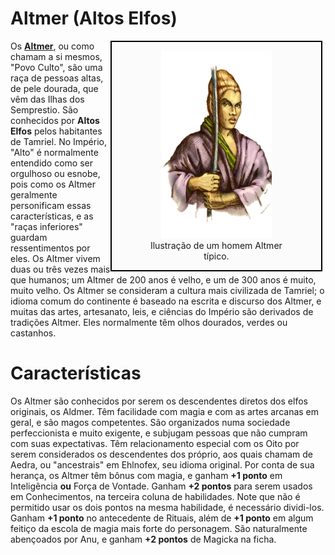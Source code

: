 # Altmer (Altos Elfos)

<div style="float: right; margin-right: 1%; background: #fbfbfc; border: 2px black solid;">
	<figure>
		<center><img src="/uploads/races/highelf.png"
			height="300"
			alt="Altmer">
		<figcaption style="margin-left: 2%; margin-right: 2%;">Ilustração de um homem Altmer típico.</figcaption></center>
	</figure>
</div>

Os **[Altmer](https://pt.uesp.net/wiki/Lore:Altmer)**, ou como chamam a si mesmos, "Povo Culto", são uma raça de pessoas altas, de pele dourada, que vêm das Ilhas dos Semprestio. São conhecidos por **Altos Elfos** pelos habitantes de Tamriel. No Império, "Alto" é normalmente entendido como ser orgulhoso ou esnobe, pois como os Altmer geralmente personificam essas características, e as "raças inferiores" guardam ressentimentos por eles. Os Altmer vivem duas ou três vezes mais que humanos; um Altmer de 200 anos é velho, e um de 300 anos é muito, muito velho. Os Altmer se consideram a cultura mais civilizada de Tamriel; o idioma comum do continente é baseado na escrita e discurso dos Altmer, e muitas das artes, artesanato, leis, e ciências do Império são derivados de tradições Altmer. Eles normalmente têm olhos dourados, verdes ou castanhos.

# Características
Os Altmer são conhecidos por serem os descendentes diretos dos elfos originais, os Aldmer. Têm facilidade com magia e com as artes arcanas em geral, e são magos competentes. São organizados numa sociedade perfeccionista e muito exigente, e subjugam pessoas que não cumpram com suas expectativas. Têm relacionamento especial com os Oito por serem considerados os descendentes dos próprio, aos quais chamam de Aedra, ou "ancestrais" em Ehlnofex, seu idioma original. Por conta de sua herança, os Altmer têm bônus com magia, e ganham **+1 ponto** em Inteligência **ou** Força de Vontade. Ganham **+2 pontos** para serem usados em Conhecimentos, na terceira coluna de habilidades. Note que não é permitido usar os dois pontos na mesma habilidade, é necessário dividi-los. Ganham **+1 ponto** no antecedente de Rituais, além de **+1 ponto** em algum feitiço da escola de magia mais forte do personagem. São naturalmente abençoados por Anu, e ganham **+2 pontos** de Magicka na ficha.
